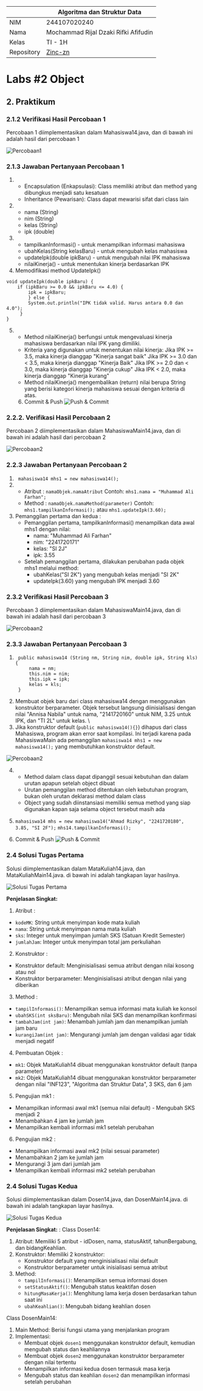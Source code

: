 |  | Algoritma dan Struktur Data |
|--|--|
| NIM |  244107020240|
| Nama |  Mochammad Rijal Dzaki Rifki Afifudin |
| Kelas | TI - 1H |
| Repository | [Zinc-zn](https://github.com/) |


# Labs #2 Object

## 2. Praktikum

### 2.1.2 Verifikasi Hasil Percobaan 1

Percobaan 1 diimplementasikan dalam Mahasiswa14.java, dan di bawah ini adalah hasil dari percobaan 1

![Percobaan1](./img/P1.png)

### 2.1.3 Jawaban Pertanyaan Percobaan 1
1. -   Encapsulation (Enkapsulasi): Class memiliki atribut dan method yang dibungkus menjadi satu kesatuan
	-   Inheritance (Pewarisan): Class dapat mewarisi sifat dari class lain
2. -   nama (String)
	-   nim (String)
	-   kelas (String)
	-   ipk (double)
3.  -   tampilkanInformasi() - untuk menampilkan informasi mahasiswa
    -   ubahKelas(String kelasBaru) - untuk mengubah kelas mahasiswa
    -   updateIpk(double ipkBaru) - untuk mengubah nilai IPK mahasiswa
    -   nilaiKinerja() - untuk menentukan kinerja berdasarkan IPK
4.  Memodifikasi method UpdateIpk()
```
void updateIpk(double ipkBaru) {
	if (ipkBaru >= 0.0 && ipkBaru <= 4.0) {
		ipk = ipkBaru;
		} else {
	    System.out.println("IPK tidak valid. Harus antara 0.0 dan 4.0");		
	 }
}
```

5. -   Method nilaiKinerja() berfungsi untuk mengevaluasi kinerja mahasiswa berdasarkan nilai IPK yang dimiliki.
	-   Kriteria yang digunakan untuk menentukan nilai kinerja:
    Jika IPK >= 3.5, maka kinerja dianggap "Kinerja sangat baik"
    Jika IPK >= 3.0 dan < 3.5, maka kinerja dianggap "Kinerja Baik"
    Jika IPK >= 2.0 dan < 3.0, maka kinerja dianggap "Kinerja cukup"
    Jika IPK < 2.0, maka kinerja dianggap "Kinerja kurang"
	-   Method nilaiKinerja() mengembalikan (return) nilai berupa String yang berisi kategori kinerja mahasiswa sesuai dengan kriteria di atas.
	6. Commit & Push
	![Push & Commit](./img/PushP1.png)

### 2.2.2. Verifikasi Hasil Percobaan 2
Percobaan 2 diimplementasikan dalam MahasiswaMain14.java, dan di bawah ini adalah hasil dari percobaan 2

![Percobaan2](./img/P2.png) 

### 2.2.3 Jawaban Pertanyaan Percobaan 2
1. ` mahasiswa14 mhs1 = new mahasiswa14();`
2. -   Atribut : `namaObjek.namaAtribut` Contoh: `mhs1.nama = "Muhammad Ali Farhan";`
	-  Method : `namaObjek.namaMethod(parameter)` Contoh: `mhs1.tampilkanInformasi();` atau `mhs1.updateIpk(3.60);`
3.  Pemanggilan pertama dan kedua :
	-   Pemanggilan pertama, tampilkanInformasi() menampilkan data awal mhs1 dengan nilai:
	    -   nama: "Muhammad Ali Farhan"
	    -   nim: "2241720171"
	    -   kelas: "SI 2J"
	    -   ipk: 3.55
	-   Setelah pemanggilan pertama, dilakukan perubahan pada objek mhs1 melalui method:
	    -   ubahKelas("SI 2K") yang mengubah kelas menjadi "SI 2K"
	    -   updateIpk(3.60) yang mengubah IPK menjadi 3.60

### 2.3.2 Verifikasi Hasil Percobaan 3

Percobaan 3 diimplementasikan dalam MahasiswaMain14.java, dan di bawah ini adalah hasil dari percobaan 3

![Percobaan2](./img/P3.png) 

### 2.3.3 Jawaban Pertanyaan Percobaan 3

1. ```
	public mahasiswa14 (String nm, String nim, double ipk, String kls) {
	    nama = nm;
	    this.nim = nim;
	    this.ipk = ipk;
	    kelas = kls;
    } 
    ```
 2. Membuat objek baru dari class mahasiswa14 dengan menggunakan konstruktor berparameter. Objek tersebut langsung diinisialisasi dengan nilai "Annisa Nabila" untuk nama, "2141720160" untuk NIM, 3.25 untuk IPK, dan "TI 2L" untuk kelas. \
 3.  Jika konstruktor default (`public mahasiswa14(){}`) dihapus dari class Mahasiswa, program akan error saat kompilasi. Ini terjadi karena pada MahasiswaMain ada pemanggilan `mahasiswa14 mhs1 = new mahasiswa14();` yang membutuhkan konstruktor default.

   ![Percobaan2](./img/P3.png)  
   
 4. -   Method dalam class dapat dipanggil sesuai kebutuhan dan dalam urutan apapun setelah object dibuat
	-   Urutan pemanggilan method ditentukan oleh kebutuhan program, bukan oleh urutan deklarasi method dalam class
	-   Object yang sudah diinstansiasi memiliki semua method yang siap digunakan kapan saja selama object tersebut masih ada
	
5. `mahasiswa14 mhs = new mahasiswa14("Ahmad Rizky", "2241720180", 3.85, "SI 2F");` 
`mhs14.tampilkanInformasi();`

6. Commit & Push
![Push & Commit](./img/PushP1.png)

### 2.4 Solusi Tugas Pertama
Solusi diimplementasikan dalam MataKuliah14.java, dan MataKuliahMain14.java. di bawah ini adalah tangkapan layar hasilnya.

![Solusi Tugas Pertama](./img/T1.png) 

**Penjelasan Singkat:** 
1.  Atribut :
-    `kodeMK`: String untuk menyimpan kode mata kuliah
-   `nama`: String untuk menyimpan nama mata kuliah
-   `sks`: Integer untuk menyimpan jumlah SKS (Satuan Kredit Semester)
-   `jumlahJam`: Integer untuk menyimpan total jam perkuliahan  
2. Konstruktor :
-   Konstruktor default: Menginisialisasi semua atribut dengan nilai kosong atau nol
-   Konstruktor berparameter: Menginisialisasi atribut dengan nilai yang diberikan
3. Method : 
-   `tampilInformasi()`: Menampilkan semua informasi mata kuliah ke konsol
-   `ubahSKS(int sksBaru)`: Mengubah nilai SKS dan menampilkan konfirmasi
-   `tambahJam(int jam)`: Menambah jumlah jam dan menampilkan jumlah jam baru
-   `kurangiJam(int jam)`: Mengurangi jumlah jam dengan validasi agar tidak menjadi negatif
4. Pembuatan Objek :
  -   `mk1`: Objek MataKuliah14 dibuat menggunakan konstruktor default (tanpa parameter)
  -   `mk2`: Objek MataKuliah14 dibuat menggunakan konstruktor berparameter dengan nilai "INF123", "Algoritma dan Struktur Data", 3 SKS, dan 6 jam
5.  Pengujian mk1 :
   -   Menampilkan informasi awal mk1 (semua nilai default)
	-   Mengubah SKS menjadi 2
  -   Menambahkan 4 jam ke jumlah jam
  -   Menampilkan kembali informasi mk1 setelah perubahan
6.  Pengujian mk2 :
   -   Menampilkan informasi awal mk2 (nilai sesuai parameter)
   -   Menambahkan 2 jam ke jumlah jam
   -   Mengurangi 3 jam dari jumlah jam
   -   Menampilkan kembali informasi mk2 setelah perubahan

### 2.4 Solusi Tugas Kedua
Solusi diimplementasikan dalam Dosen14.java, dan DosenMain14.java. di bawah ini adalah tangkapan layar hasilnya.

![Solusi Tugas Kedua](./img/T2.png) 

**Penjelasan Singkat:** :
Class Dosen14:
1.  Atribut: Memiliki 5 atribut - idDosen, nama, statusAktif, tahunBergabung, dan bidangKeahlian.
2.  Konstruktor: Memiliki 2 konstruktor:
    -   Konstruktor default yang menginisialisasi nilai default
    -   Konstruktor berparameter untuk inisialisasi semua atribut
3.  Method:
    -   `tampilInformasi()`: Menampilkan semua informasi dosen
    -   `setStatusAktif()`: Mengubah status keaktifan dosen
    -   `hitungMasaKerja()`: Menghitung lama kerja dosen berdasarkan tahun saat ini
    -   `ubahKeahlian()`: Mengubah bidang keahlian dosen
    
Class DosenMain14:

1.  Main Method: Berisi fungsi utama yang menjalankan program
2.  Implementasi:
    -   Membuat objek `dosen1` menggunakan konstruktor default, kemudian mengubah status dan keahliannya
    -   Membuat objek `dosen2` menggunakan konstruktor berparameter dengan nilai tertentu
    -   Menampilkan informasi kedua dosen termasuk masa kerja
    -   Mengubah status dan keahlian `dosen2` dan menampilkan informasi setelah perubahan